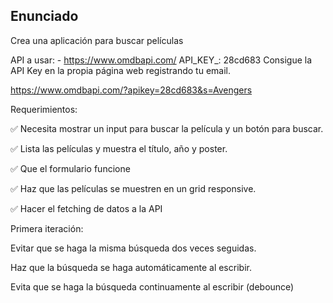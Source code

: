 ## Enunciado

Crea una aplicación para buscar películas

API a usar: - https://www.omdbapi.com/
API_KEY_: 28cd683
Consigue la API Key en la propia página web registrando tu email.

https://www.omdbapi.com/?apikey=28cd683&s=Avengers

Requerimientos:

✅ Necesita mostrar un input para buscar la película y un botón para buscar.

✅ Lista las películas y muestra el título, año y poster.

✅ Que el formulario funcione

✅ Haz que las películas se muestren en un grid responsive.

✅ Hacer el fetching de datos a la API

Primera iteración:

 Evitar que se haga la misma búsqueda dos veces seguidas.

 Haz que la búsqueda se haga automáticamente al escribir.

 Evita que se haga la búsqueda continuamente al escribir (debounce)
